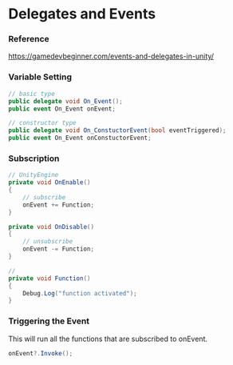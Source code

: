 # Delegates and Events

### Reference
https://gamedevbeginner.com/events-and-delegates-in-unity/

### Variable Setting
```C#
// basic type
public delegate void On_Event();
public event On_Event onEvent;

// constructor type
public delegate void On_ConstuctorEvent(bool eventTriggered);
public event On_Event onConstuctorEvent;
```

### Subscription
```C#
// UnityEngine
private void OnEnable()
{
    // subscribe
    onEvent += Function;
}

private void OnDisable()
{
    // unsubscribe
    onEvent -= Function;
}

//
private void Function()
{
    Debug.Log("function activated");
}
```

### Triggering the Event
This will run all the functions that are subscribed to onEvent.
```C#
onEvent?.Invoke();
```